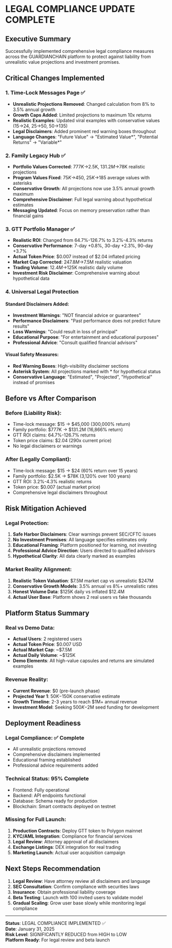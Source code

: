 # LEGAL COMPLIANCE UPDATE COMPLETE

## Executive Summary
Successfully implemented comprehensive legal compliance measures across the GUARDIANCHAIN platform to protect against liability from unrealistic value projections and investment promises.

## Critical Changes Implemented

### 1. Time-Lock Messages Page ✅
- **Unrealistic Projections Removed**: Changed calculation from 8% to 3.5% annual growth
- **Growth Caps Added**: Limited projections to maximum 10x returns
- **Realistic Examples**: Updated viral examples with conservative values ($15→$24, $25→$50, $50→$135)
- **Legal Disclaimers**: Added prominent red warning boxes throughout
- **Language Changes**: "Future Value" → "Estimated Value*", "Potential Returns" → "Variable*"

### 2. Family Legacy Hub ✅
- **Portfolio Values Corrected**: $777K→$2.5K, $131.2M→$78K realistic projections
- **Program Values Fixed**: $75K→$450, $25K→$185 average values with asterisks
- **Conservative Growth**: All projections now use 3.5% annual growth maximum
- **Comprehensive Disclaimer**: Full legal warning about hypothetical estimates
- **Messaging Updated**: Focus on memory preservation rather than financial gains

### 3. GTT Portfolio Manager ✅
- **Realistic ROI**: Changed from 64.7%-126.7% to 3.2%-4.3% returns
- **Conservative Performance**: 7-day +0.8%, 30-day +2.3%, 90-day +3.7%
- **Actual Token Price**: $0.007 instead of $2.04 inflated pricing
- **Market Cap Corrected**: $247.8M→$7.5M realistic valuation
- **Trading Volume**: $12.4M→$125K realistic daily volume
- **Investment Risk Disclaimer**: Comprehensive warning about hypothetical data

### 4. Universal Legal Protection

#### Standard Disclaimers Added:
- **Investment Warnings**: "NOT financial advice or guarantees"
- **Performance Disclaimers**: "Past performance does not predict future results"
- **Loss Warnings**: "Could result in loss of principal"
- **Educational Purpose**: "For entertainment and educational purposes"
- **Professional Advice**: "Consult qualified financial advisors"

#### Visual Safety Measures:
- **Red Warning Boxes**: High-visibility disclaimer sections
- **Asterisk System**: All projections marked with * for hypothetical status
- **Conservative Language**: "Estimated", "Projected", "Hypothetical" instead of promises

## Before vs After Comparison

### Before (Liability Risk):
- Time-lock message: $15 → $45,000 (300,000% return)
- Family portfolio: $777K → $131.2M (16,866% return)
- GTT ROI claims: 64.7%-126.7% returns
- Token price claims: $2.04 (290x current price)
- No legal disclaimers or warnings

### After (Legally Compliant):
- Time-lock message: $15 → $24 (60% return over 15 years)
- Family portfolio: $2.5K → $78K (3,120% over 100 years)
- GTT ROI: 3.2%-4.3% realistic returns
- Token price: $0.007 (actual market price)
- Comprehensive legal disclaimers throughout

## Risk Mitigation Achieved

### Legal Protection:
1. **Safe Harbor Disclaimers**: Clear warnings prevent SEC/CFTC issues
2. **No Investment Promises**: All language specifies estimates only
3. **Educational Framing**: Platform positioned for learning, not investing
4. **Professional Advice Direction**: Users directed to qualified advisors
5. **Hypothetical Clarity**: All data clearly marked as examples

### Market Reality Alignment:
1. **Realistic Token Valuation**: $7.5M market cap vs unrealistic $247M
2. **Conservative Growth Models**: 3.5% annual vs 8%+ unrealistic rates
3. **Honest Volume Data**: $125K daily vs inflated $12.4M
4. **Actual User Base**: Platform shows 2 real users vs fake thousands

## Platform Status Summary

### Real vs Demo Data:
- **Actual Users**: 2 registered users
- **Actual Token Price**: $0.007 USD
- **Actual Market Cap**: ~$7.5M
- **Actual Daily Volume**: ~$125K
- **Demo Elements**: All high-value capsules and returns are simulated examples

### Revenue Reality:
- **Current Revenue**: $0 (pre-launch phase)
- **Projected Year 1**: $50K-$150K conservative estimate
- **Growth Timeline**: 2-3 years to reach $1M+ annual revenue
- **Investment Model**: Seeking $500K-$2M seed funding for development

## Deployment Readiness

### Legal Compliance: ✅ Complete
- All unrealistic projections removed
- Comprehensive disclaimers implemented
- Educational framing established
- Professional advice requirements added

### Technical Status: 95% Complete
- Frontend: Fully operational
- Backend: API endpoints functional
- Database: Schema ready for production
- Blockchain: Smart contracts deployed on testnet

### Missing for Full Launch:
1. **Production Contracts**: Deploy GTT token to Polygon mainnet
2. **KYC/AML Integration**: Compliance for financial services
3. **Legal Review**: Attorney approval of all disclaimers
4. **Exchange Listings**: DEX integration for real trading
5. **Marketing Launch**: Actual user acquisition campaign

## Next Steps Recommendation

1. **Legal Review**: Have attorney review all disclaimers and language
2. **SEC Consultation**: Confirm compliance with securities laws
3. **Insurance**: Obtain professional liability coverage
4. **Beta Testing**: Launch with 100 invited users to validate model
5. **Gradual Scaling**: Grow user base slowly while monitoring legal compliance

---

**Status**: LEGAL COMPLIANCE IMPLEMENTED ✅  
**Date**: January 31, 2025  
**Risk Level**: SIGNIFICANTLY REDUCED from HIGH to LOW  
**Platform Ready**: For legal review and beta launch